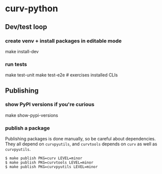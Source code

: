 # curv-python

## Dev/test loop

### create venv + install packages in editable mode
make install-dev

### run tests
make test-unit
make test-e2e    # exercises installed CLIs


## Publishing

### show PyPI versions if you're curious
make show-pypi-versions

### publish a package

Publishing packages is done manually, so be careful about dependencies.  They all depend on `curvpyutils`, and `curvtools` depends on `curv` as well as `curvpyutils`.

```shell
$ make publish PKG=curv LEVEL=minor
$ make publish PKG=curvtools LEVEL=minor
$ make publish PKG=curvpyutils LEVEL=minor
```
